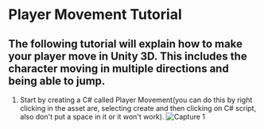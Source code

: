 # Player Movement Tutorial
## The following tutorial will explain how to make your player move in Unity 3D. This includes the character moving in multiple directions and being able to jump.
1) Start by creating a C# called Player Movement(you can do this by right clicking in the asset are, selecting create and then clicking on C# script, also don't put a space in it or it won't work). ![Capture 1](https://github.com/user-attachments/assets/7dce8750-8f49-455a-ac94-6696d3dd2dcf)
